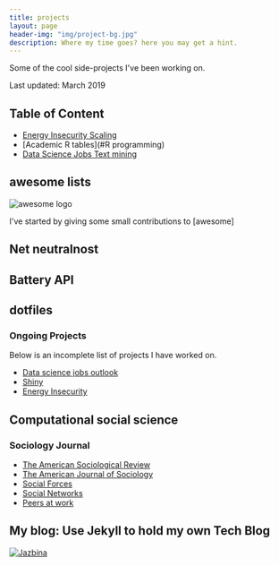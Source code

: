 ```yaml
---
title: projects
layout: page
header-img: "img/project-bg.jpg"
description: Where my time goes? here you may get a hint.
---
```


Some of the cool side-projects I've been working on.

Last updated: March 2019

## Table of Content

* [Energy Insecurity Scaling](#awesome-lists)
* [Academic R tables](#R programming)
* [Data Science Jobs Text mining](#battery-api)

## awesome lists

![awesome logo](https://camo.githubusercontent.com/9cdace173cd8a48b0b633c47374c3553494e0d8f/68747470733a2f2f7261776769742e636f6d2f73696e647265736f726875732f617765736f6d652f6d61737465722f6d656469612f6c6f676f2e737667)

I've started by giving some small contributions to [awesome]

## Net neutralnost



## Battery API


## dotfiles


###  Ongoing Projects

Below is an incomplete list of projects I have worked on.

* [Data science jobs outlook](https://shanjiang21.github.io/P8105_final_website.io/)
* [Shiny](https://github.com/ShanJiang21/Shiny_lec)
* [Energy Insecurity]()

## Computational social science

###  Sociology Journal

* [The American Sociological Review](https://journals.sagepub.com/home/asr)
* [The American Journal of Sociology](https://www.journals.uchicago.edu/toc/ajs/current)
* [Social Forces](https://academic.oup.com/sf/issue)
* [Social Networks](https://www.journals.elsevier.com/social-networks)
* [Peers at work](https://eml.berkeley.edu/~moretti/text20.pdf)


## My blog: Use Jekyll to hold my own Tech Blog

<a href="https://tech.occrp.org"><img src="https://i.imgur.com/w5srZBJ.png" alt="Jazbina" class="fit image"></a>
